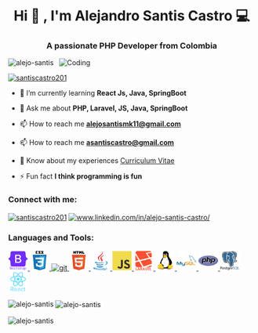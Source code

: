 <h1 align="center">Hi 👋 , I'm Alejandro Santis Castro 💻</h1>
<h3 align="center">A passionate PHP Developer from Colombia</h3>
<img align="right" alt="Coding" width="400" src="https://media2.giphy.com/media/qgQUggAC3Pfv687qPC/giphy.gif?cid=ecf05e47bu90dxauuug5zby1isl9olpq2qu0pelhe1d8zg6a&rid=giphy.gif&ct=g">

<p align="left"> <img src="https://komarev.com/ghpvc/?username=alejo-santis&label=Profile%20views&color=0e75b6&style=flat" alt="alejo-santis" /> </p>

<p align="left"> <a href="https://twitter.com/santiscastro201" target="blank"><img src="https://img.shields.io/twitter/follow/santiscastro201?logo=twitter&style=for-the-badge" alt="santiscastro201" /></a> </p>

- 🌱 I’m currently learning **React Js, Java, SpringBoot**

- 💬 Ask me about **PHP, Laravel, JS, Java, SpringBoot**

- 📫 How to reach me **alejosantismk11@gmail.com**

- 📫 How to reach me **asantiscastro@gmail.com**

- 📄 Know about my experiences <a href="https://drive.google.com/file/d/1XYsFgIxHLeYxK2v_odF1jC86jZ_ZN4_3/view?usp=drive_link" target="blank">Curriculum Vitae</a>

- ⚡ Fun fact **I think programming is fun**

<h3 align="left">Connect with me:</h3>
<p align="left">
<a href="https://twitter.com/santiscastro201" target="blank"><img align="center" src="https://raw.githubusercontent.com/rahuldkjain/github-profile-readme-generator/master/src/images/icons/Social/twitter.svg" alt="santiscastro201" height="30" width="40" /></a>
<a href="https://linkedin.com/in/www.linkedin.com/in/alejo-santis-castro/" target="blank"><img align="center" src="https://raw.githubusercontent.com/rahuldkjain/github-profile-readme-generator/master/src/images/icons/Social/linked-in-alt.svg" alt="www.linkedin.com/in/alejo-santis-castro/" height="30" width="40" /></a>
</p>

<h3 align="left">Languages and Tools:</h3>
<p align="left"> <a href="https://getbootstrap.com" target="_blank" rel="noreferrer"> <img src="https://raw.githubusercontent.com/devicons/devicon/master/icons/bootstrap/bootstrap-plain-wordmark.svg" alt="bootstrap" width="40" height="40"/> </a> <a href="https://www.w3schools.com/css/" target="_blank" rel="noreferrer"> <img src="https://raw.githubusercontent.com/devicons/devicon/master/icons/css3/css3-original-wordmark.svg" alt="css3" width="40" height="40"/> </a> <a href="https://git-scm.com/" target="_blank" rel="noreferrer"> <img src="https://www.vectorlogo.zone/logos/git-scm/git-scm-icon.svg" alt="git" width="40" height="40"/> </a> <a href="https://www.w3.org/html/" target="_blank" rel="noreferrer"> <img src="https://raw.githubusercontent.com/devicons/devicon/master/icons/html5/html5-original-wordmark.svg" alt="html5" width="40" height="40"/> </a> <a href="https://www.java.com" target="_blank" rel="noreferrer"> <img src="https://raw.githubusercontent.com/devicons/devicon/master/icons/java/java-original.svg" alt="java" width="40" height="40"/> </a> <a href="https://developer.mozilla.org/en-US/docs/Web/JavaScript" target="_blank" rel="noreferrer"> <img src="https://raw.githubusercontent.com/devicons/devicon/master/icons/javascript/javascript-original.svg" alt="javascript" width="40" height="40"/> </a> <a href="https://laravel.com/" target="_blank" rel="noreferrer"> <img src="https://raw.githubusercontent.com/devicons/devicon/master/icons/laravel/laravel-plain-wordmark.svg" alt="laravel" width="40" height="40"/> </a> <a href="https://www.linux.org/" target="_blank" rel="noreferrer"> <img src="https://raw.githubusercontent.com/devicons/devicon/master/icons/linux/linux-original.svg" alt="linux" width="40" height="40"/> </a> <a href="https://www.mysql.com/" target="_blank" rel="noreferrer"> <img src="https://raw.githubusercontent.com/devicons/devicon/master/icons/mysql/mysql-original-wordmark.svg" alt="mysql" width="40" height="40"/> </a> <a href="https://www.php.net" target="_blank" rel="noreferrer"> <img src="https://raw.githubusercontent.com/devicons/devicon/master/icons/php/php-original.svg" alt="php" width="40" height="40"/> </a> <a href="https://www.postgresql.org" target="_blank" rel="noreferrer"> <img src="https://raw.githubusercontent.com/devicons/devicon/master/icons/postgresql/postgresql-original-wordmark.svg" alt="postgresql" width="40" height="40"/> </a> <a href="https://reactjs.org/" target="_blank" rel="noreferrer"> <img src="https://raw.githubusercontent.com/devicons/devicon/master/icons/react/react-original-wordmark.svg" alt="react" width="40" height="40"/> </a> </p>

<p><img align="left" src="https://github-readme-stats.vercel.app/api/top-langs?username=alejo-santis&show_icons=true&locale=en&layout=compact" alt="alejo-santis" /></p>

<p>&nbsp;<img align="center" src="https://github-readme-stats.vercel.app/api?username=alejo-santis&show_icons=true&locale=en" alt="alejo-santis" /></p>

<p><img align="center" src="https://github-readme-streak-stats.herokuapp.com/?user=alejo-santis&" alt="alejo-santis" /></p>

